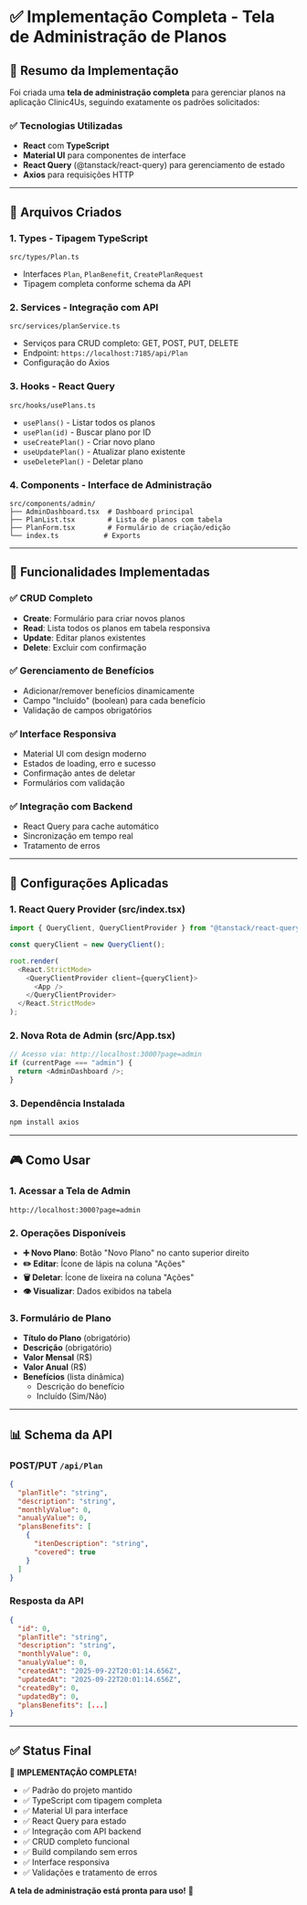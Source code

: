 # ✅ Implementação Completa - Tela de Administração de Planos

## 🎯 Resumo da Implementação

Foi criada uma **tela de administração completa** para gerenciar planos na aplicação Clinic4Us, seguindo exatamente os padrões solicitados:

### ✅ Tecnologias Utilizadas

- **React** com **TypeScript**
- **Material UI** para componentes de interface
- **React Query** (@tanstack/react-query) para gerenciamento de estado
- **Axios** para requisições HTTP

---

## 📁 Arquivos Criados

### 1. **Types** - Tipagem TypeScript

```
src/types/Plan.ts
```

- Interfaces `Plan`, `PlanBenefit`, `CreatePlanRequest`
- Tipagem completa conforme schema da API

### 2. **Services** - Integração com API

```
src/services/planService.ts
```

- Serviços para CRUD completo: GET, POST, PUT, DELETE
- Endpoint: `https://localhost:7185/api/Plan`
- Configuração do Axios

### 3. **Hooks** - React Query

```
src/hooks/usePlans.ts
```

- `usePlans()` - Listar todos os planos
- `usePlan(id)` - Buscar plano por ID
- `useCreatePlan()` - Criar novo plano
- `useUpdatePlan()` - Atualizar plano existente
- `useDeletePlan()` - Deletar plano

### 4. **Components** - Interface de Administração

```
src/components/admin/
├── AdminDashboard.tsx  # Dashboard principal
├── PlanList.tsx        # Lista de planos com tabela
├── PlanForm.tsx        # Formulário de criação/edição
└── index.ts           # Exports
```

---

## 🚀 Funcionalidades Implementadas

### ✅ **CRUD Completo**

- **Create**: Formulário para criar novos planos
- **Read**: Lista todos os planos em tabela responsiva
- **Update**: Editar planos existentes
- **Delete**: Excluir com confirmação

### ✅ **Gerenciamento de Benefícios**

- Adicionar/remover benefícios dinamicamente
- Campo "Incluído" (boolean) para cada benefício
- Validação de campos obrigatórios

### ✅ **Interface Responsiva**

- Material UI com design moderno
- Estados de loading, erro e sucesso
- Confirmação antes de deletar
- Formulários com validação

### ✅ **Integração com Backend**

- React Query para cache automático
- Sincronização em tempo real
- Tratamento de erros

---

## 🔧 Configurações Aplicadas

### 1. **React Query Provider** (src/index.tsx)

```typescript
import { QueryClient, QueryClientProvider } from "@tanstack/react-query";

const queryClient = new QueryClient();

root.render(
  <React.StrictMode>
    <QueryClientProvider client={queryClient}>
      <App />
    </QueryClientProvider>
  </React.StrictMode>
);
```

### 2. **Nova Rota de Admin** (src/App.tsx)

```typescript
// Acesso via: http://localhost:3000?page=admin
if (currentPage === "admin") {
  return <AdminDashboard />;
}
```

### 3. **Dependência Instalada**

```bash
npm install axios
```

---

## 🎮 Como Usar

### 1. **Acessar a Tela de Admin**

```
http://localhost:3000?page=admin
```

### 2. **Operações Disponíveis**

- **➕ Novo Plano**: Botão "Novo Plano" no canto superior direito
- **✏️ Editar**: Ícone de lápis na coluna "Ações"
- **🗑️ Deletar**: Ícone de lixeira na coluna "Ações"
- **👁️ Visualizar**: Dados exibidos na tabela

### 3. **Formulário de Plano**

- **Título do Plano** (obrigatório)
- **Descrição** (obrigatório)
- **Valor Mensal** (R$)
- **Valor Anual** (R$)
- **Benefícios** (lista dinâmica)
  - Descrição do benefício
  - Incluído (Sim/Não)

---

## 📊 Schema da API

### **POST/PUT** `/api/Plan`

```json
{
  "planTitle": "string",
  "description": "string",
  "monthlyValue": 0,
  "anualyValue": 0,
  "plansBenefits": [
    {
      "itenDescription": "string",
      "covered": true
    }
  ]
}
```

### **Resposta da API**

```json
{
  "id": 0,
  "planTitle": "string",
  "description": "string",
  "monthlyValue": 0,
  "anualyValue": 0,
  "createdAt": "2025-09-22T20:01:14.656Z",
  "updatedAt": "2025-09-22T20:01:14.656Z",
  "createdBy": 0,
  "updatedBy": 0,
  "plansBenefits": [...]
}
```

---

## ✅ Status Final

🎉 **IMPLEMENTAÇÃO COMPLETA!**

- ✅ Padrão do projeto mantido
- ✅ TypeScript com tipagem completa
- ✅ Material UI para interface
- ✅ React Query para estado
- ✅ Integração com API backend
- ✅ CRUD completo funcional
- ✅ Build compilando sem erros
- ✅ Interface responsiva
- ✅ Validações e tratamento de erros

**A tela de administração está pronta para uso!** 🚀
